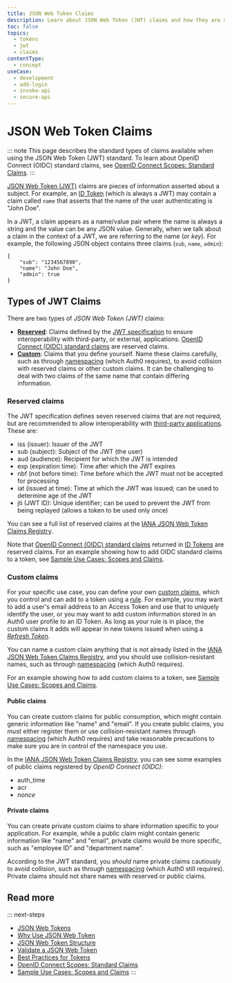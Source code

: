 ```yaml
---
title: JSON Web Token Claims
description: Learn about JSON Web Token (JWT) claims and how they are used in Auth0.
toc: false
topics:
  - tokens
  - jwt
  - claims
contentType:
  - concept
useCase:
  - development
  - add-login
  - invoke-api
  - secure-api
---
```

# JSON Web Token Claims

::: note
This page describes the standard types of claims available when using the JSON Web Token (JWT) standard. To learn about OpenID Connect (OIDC) standard claims, see [OpenID Connect Scopes: Standard Claims](/scopes/current/oidc-scopes#standard-claims).
:::

[JSON Web Token (JWT)](/jwt) claims are pieces of information asserted about a subject. For example, an [ID Token](/tokens/id-tokens) (which is always a JWT) may contain a claim called `name` that asserts that the name of the user authenticating is "John Doe".

In a JWT, a claim appears as a name/value pair where the name is always a string and the value can be any JSON value. Generally, when we talk about a claim in the context of a JWT, we are referring to the name (or *key*). For example, the following JSON object contains three claims (`sub`, `name`, `admin`):

```
{
    "sub": "1234567890",
    "name": "John Doe",
    "admin": true
}
```

## Types of JWT Claims

There are two types of <dfn data-key="json-web-token">JSON Web Token (JWT)</dfn> claims:

* **[Reserved](#reserved-claims)**: Claims defined by the [JWT specification](https://tools.ietf.org/html/rfc7519) to ensure interoperability with third-party, or external, applications. [OpenID Connect (OIDC) standard claims](/scopes/current/oidc-scopes#standard-claims) are reserved claims.
* **[Custom](#custom-claims)**: Claims that you define yourself. Name these claims carefully, such as through [namespacing](/tokens/concepts/claims-namespacing) (which Auth0 requires), to avoid collision with reserved claims or other custom claims. It can be challenging to deal with two claims of the same name that contain differing information.

### Reserved claims

The JWT specification defines seven reserved claims that are not required, but are recommended to allow interoperability with [third-party applications](/applications/guides/enable-third-party-apps). These are:

* iss (issuer): Issuer of the JWT
* sub (subject): Subject of the JWT (the user)
* aud (audience): Recipient for which the JWT is intended
* exp (expiration time): Time after which the JWT expires
* nbf (not before time): Time before which the JWT must not be accepted for processing
* iat (issued at time): Time at which the JWT was issued; can be used to determine age of the JWT
* jti (JWT ID): Unique identifier; can be used to prevent the JWT from being replayed (allows a token to be used only once)

You can see a full list of reserved claims at the [IANA JSON Web Token Claims Registry](https://www.iana.org/assignments/jwt/jwt.xhtml#claims). 

Note that [OpenID Connect (OIDC) standard claims](/scopes/current/oidc-scopes#standard-claims) returned in [ID Tokens](/tokens/id-tokens) are reserved claims. For an example showing how to add OIDC standard claims to a token, see [Sample Use Cases: Scopes and Claims](/scopes/current/sample-use-cases#authenticate-a-user-and-request-standard-claims).

### Custom claims

For your specific use case, you can define your own [custom claims](/tokens/jwt-claims#custom-claims), which you control and can add to a token using a [rule](/rules). For example, you may want to add a user's email address to an Access Token and use that to uniquely identify the user, or you may want to add custom information stored in an Auth0 user profile to an ID Token. As long as your rule is in place, the custom claims it adds will appear in new tokens issued when using a <dfn data-key="refresh-token">[Refresh Token](/tokens/refresh-token)</dfn>.

You can name a custom claim anything that is not already listed in the [IANA JSON Web Token Claims Registry](https://www.iana.org/assignments/jwt/jwt.xhtml#claims), and you should use collision-resistant names, such as through [namespacing](/tokens/concepts/claims-namespacing) (which Auth0 requires).

For an example showing how to add custom claims to a token, see [Sample Use Cases: Scopes and Claims](/scopes/current/sample-use-cases#add-custom-claims-to-a-token).

#### Public claims

You can create custom claims for public consumption, which might contain generic information like "name" and "email". If you create public claims, you *must* either register them or use collision-resistant names through [namespacing](/tokens/concepts/claims-namespacing) (which Auth0 requires) and take reasonable precautions to make sure you are in control of the namespace you use.

In the [IANA JSON Web Token Claims Registry](https://www.iana.org/assignments/jwt/jwt.xhtml#claims), you can see some examples of public claims registered by <dfn data-key="openid">OpenID Connect (OIDC)</dfn>: 

* auth_time
* acr
* <dfn data-key="nonce">nonce</dfn>

#### Private claims

You can create private custom claims to share information specific to your application. For example, while a public claim might contain generic information like "name" and "email", private claims would be more specific, such as "employee ID" and "department name".

According to the JWT standard, you *should* name private claims cautiously to avoid collision, such as through [namespacing](/tokens/concepts/claims-namespacing) (which Auth0 still requires). Private claims should not share names with reserved or public claims.

## Read more

::: next-steps
* [JSON Web Tokens](/jwt)
* [Why Use JSON Web Token](/tokens/concepts/why-use-jwt)
* [JSON Web Token Structure](/tokens/reference/jwt/jwt-structure)
* [Validate a JSON Web Token](/tokens/guides/jwt/validate-jwt)
* [Best Practices for Tokens](/tokens/concepts/token-best-practices)
* [OpenID Connect Scopes: Standard Claims](/docs/scopes/current/oidc-scopes#standard-claims)
* [Sample Use Cases: Scopes and Claims](/scopes/current/sample-use-cases#add-custom-claims-to-a-token)
:::

